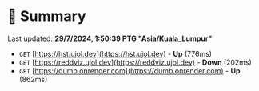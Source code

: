 # 📖 Summary
Last updated: **29/7/2024, 1:50:39 PTG "Asia/Kuala_Lumpur"**

- `GET` [https://hst.ujol.dev](https://hst.ujol.dev) - **Up** (776ms)
- `GET` [https://reddviz.ujol.dev](https://reddviz.ujol.dev) - **Down** (202ms)
- `GET` [https://dumb.onrender.com](https://dumb.onrender.com) - **Up** (862ms)
